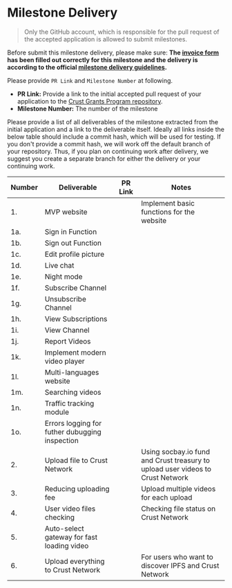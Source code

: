 # Milestone Delivery

> Only the GitHub account, which is responsible for the pull request of the accepted application is allowed to submit milestones. 

Before submit this milestone delivery, please make sure: **The [invoice form](https://docs.google.com/forms/d/e/1FAIpQLSfxKTRtoMzvqQiBL71YXA6gxl_XSsyNBHEBksFFC2AwWReU1w/viewform?usp=sf_link) has been filled out correctly for this milestone and the delivery is according to the official [milestone delivery guidelines](milestone-deliverables-guidelines.md).**  

Please provide `PR Link` and `Milestone Number` at following.
* **PR Link:** Provide a link to the initial accepted pull request of your application to the [Crust Grants Program repository](https://github.com/crustio/Crust-Grants-Program). 
* **Milestone Number:** The number of the milestone

Please provide a list of all deliverables of the milestone extracted from the initial application and a link to the deliverable itself. Ideally all links inside the below table should include a commit hash, which will be used for testing. If you don't provide a commit hash, we will work off the default branch of your repository. Thus, if you plan on continuing work after delivery, we suggest you create a separate branch for either the delivery or your continuing work.


| Number | Deliverable | PR Link | Notes |
| ------------- | ------------- | ------------- |------------- |
| 1. |MVP website||Implement basic functions for the website|
| 1a. |Sign in Function|||
| 1b. |Sign out Function|||
| 1c. |Edit profile picture|||
| 1d. |Live chat|||
| 1e. |Night mode|||
| 1f. |Subscribe Channel|||
| 1g. |Unsubscribe Channel|||
| 1h. |View Subscriptions|||
| 1i. |View Channel|||
| 1j. |Report Videos|||
| 1k. |Implement modern video player|||
| 1l. |Multi-languages website|||
| 1m. |Searching videos|||
| 1n. |Traffic tracking module|||
| 1o. |Errors logging for futher dubugging inspection|||
| 2.  |Upload file to Crust Network||Using socbay.io fund and Crust treasury to upload user videos to Crust Network| 
| 3.  |Reducing uploading fee||Upload multiple videos for each upload|
| 4. |User video files checking||Checking file status on Crust Network|
| 5. |Auto-select gateway for fast loading video|||
| 6. |Upload everything to Crust Network||For users who want to discover IPFS and Crust Network|
